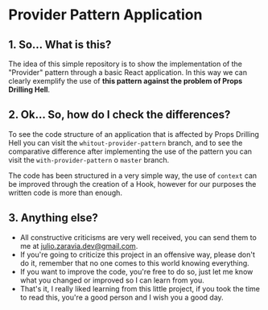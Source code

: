 # Provider Pattern Application

## 1. So... What is this?

The idea of this simple repository is to show the implementation of the "Provider" pattern through a basic React application. In this way we can clearly exemplify the use of **this pattern against the problem of Props Drilling Hell**.

## 2. Ok... So, how do I check the differences?

To see the code structure of an application that is affected by Props Drilling Hell you can visit the `whitout-provider-pattern` branch, and to see the comparative difference after implementing the use of the pattern you can visit the `with-provider-pattern` o `master` branch.

The code has been structured in a very simple way, the use of `context` can be improved through the creation of a Hook, however for our purposes the written code is more than enough.

## 3. Anything else?
- All constructive criticisms are very well received, you can send them to me at julio.zaravia.dev@gmail.com.
- If you're going to criticize this project in an offensive way, please don't do it, remember that no one comes to this world knowing everything.
- If you want to improve the code, you're free to do so, just let me know what you changed or improved so I can learn from you.
- That's it, I really liked learning from this little project, if you took the time to read this, you're a good person and I wish you a good day.
